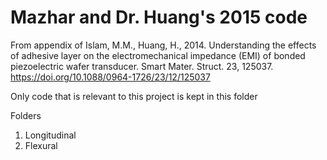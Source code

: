 # Mazhar and Dr. Huang's 2015 code 

From appendix of 
Islam, M.M., Huang, H., 2014. Understanding the effects of adhesive layer on the electromechanical impedance (EMI) of bonded piezoelectric wafer transducer. Smart Mater. Struct. 23, 125037. https://doi.org/10.1088/0964-1726/23/12/125037

Only code that is relevant to this project is kept in this folder 

Folders 
1) Longitudinal 
2) Flexural  
